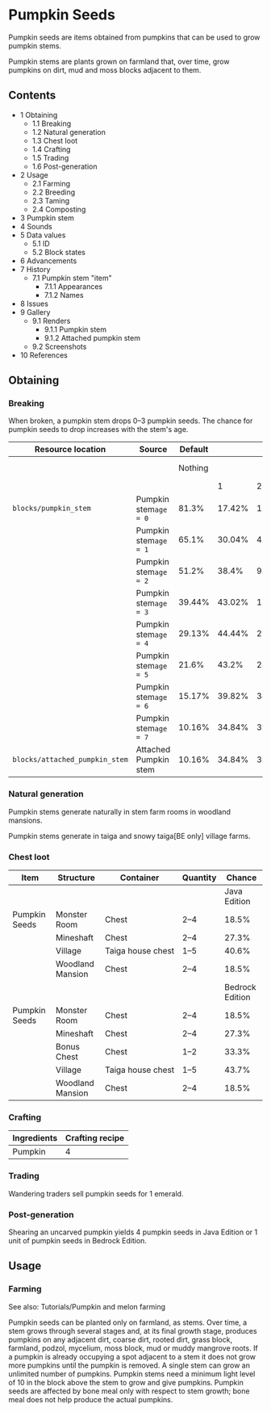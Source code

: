 # Pumpkin Seeds
Pumpkin seeds are items obtained from pumpkins that can be used to grow pumpkin stems.

Pumpkin stems are plants grown on farmland that, over time, grow pumpkins on dirt, mud and moss blocks adjacent to them.

## Contents
- 1 Obtaining
	- 1.1 Breaking
	- 1.2 Natural generation
	- 1.3 Chest loot
	- 1.4 Crafting
	- 1.5 Trading
	- 1.6 Post-generation
- 2 Usage
	- 2.1 Farming
	- 2.2 Breeding
	- 2.3 Taming
	- 2.4 Composting
- 3 Pumpkin stem
- 4 Sounds
- 5 Data values
	- 5.1 ID
	- 5.2 Block states
- 6 Advancements
- 7 History
	- 7.1 Pumpkin stem "item"
		- 7.1.1 Appearances
		- 7.1.2 Names
- 8 Issues
- 9 Gallery
	- 9.1 Renders
		- 9.1.1 Pumpkin stem
		- 9.1.2 Attached pumpkin stem
	- 9.2 Screenshots
- 10 References

## Obtaining
### Breaking
When broken, a pumpkin stem drops 0–3 pumpkin seeds. The chance for pumpkin seeds to drop increases with the stem's age.

| Resource location              | Source                | Default |        |        |               |
|--------------------------------|-----------------------|---------|--------|--------|---------------|
|                                |                       | Nothing |        |        | Pumpkin seeds |
|                                |                       |         | 1      | 2      | 3             |
| `blocks/pumpkin_stem`          | Pumpkin stem`age = 0` | 81.3%   | 17.42% | 1.24%  | 0.03%         |
|                                | Pumpkin stem`age = 1` | 65.1%   | 30.04% | 4.62%  | 0.24%         |
|                                | Pumpkin stem`age = 2` | 51.2%   | 38.4%  | 9.6%   | 0.8%          |
|                                | Pumpkin stem`age = 3` | 39.44%  | 43.02% | 15.64% | 1.9%          |
|                                | Pumpkin stem`age = 4` | 29.13%  | 44.44% | 22.22% | 3.7%          |
|                                | Pumpkin stem`age = 5` | 21.6%   | 43.2%  | 28.8%  | 6.4%          |
|                                | Pumpkin stem`age = 6` | 15.17%  | 39.82% | 34.84% | 10.16%        |
|                                | Pumpkin stem`age = 7` | 10.16%  | 34.84% | 39.82% | 15.17%        |
| `blocks/attached_pumpkin_stem` | Attached Pumpkin stem | 10.16%  | 34.84% | 39.82% | 15.17%        |

### Natural generation
Pumpkin stems generate naturally in stem farm rooms in woodland mansions.

Pumpkin stems generate in taiga and snowy taiga‌[BE  only] village farms.

### Chest loot
| Item          | Structure        | Container         | Quantity | Chance          |
|---------------|------------------|-------------------|----------|-----------------|
|               |                  |                   |          | Java Edition    |
| Pumpkin Seeds | Monster Room     | Chest             | 2–4      | 18.5%           |
|               | Mineshaft        | Chest             | 2–4      | 27.3%           |
|               | Village          | Taiga house chest | 1–5      | 40.6%           |
|               | Woodland Mansion | Chest             | 2–4      | 18.5%           |
|               |                  |                   |          | Bedrock Edition |
| Pumpkin Seeds | Monster Room     | Chest             | 2–4      | 18.5%           |
|               | Mineshaft        | Chest             | 2–4      | 27.3%           |
|               | Bonus Chest      | Chest             | 1–2      | 33.3%           |
|               | Village          | Taiga house chest | 1–5      | 43.7%           |
|               | Woodland Mansion | Chest             | 2–4      | 18.5%           |

### Crafting
| Ingredients | Crafting recipe |
|-------------|-----------------|
| Pumpkin     | 4               |

### Trading
Wandering traders sell pumpkin seeds for 1 emerald.

### Post-generation
Shearing an uncarved pumpkin yields 4 pumpkin seeds in Java Edition or 1 unit of pumpkin seeds in Bedrock Edition.

## Usage
### Farming
See also: Tutorials/Pumpkin and melon farming

Pumpkin seeds can be planted only on farmland, as stems. Over time, a stem grows through several stages and, at its final growth stage, produces pumpkins on any adjacent dirt, coarse dirt, rooted dirt, grass block, farmland, podzol, mycelium, moss block, mud or muddy mangrove roots. If a pumpkin is already occupying a spot adjacent to a stem it does not grow more pumpkins until the pumpkin is removed. A single stem can grow an unlimited number of pumpkins. Pumpkin stems need a minimum light level of 10 in the block above the stem to grow and give pumpkins. Pumpkin seeds are affected by bone meal only with respect to stem growth; bone meal does not help produce the actual pumpkins.

